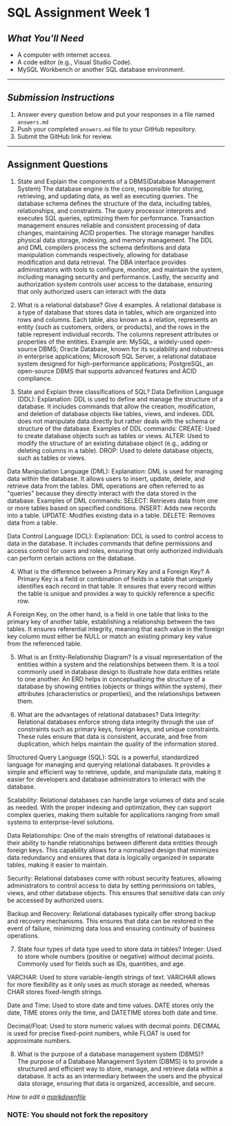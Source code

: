# SQL Assignment Week 1


## *What You'll Need*
- A computer with internet access.
- A code editor (e.g., Visual Studio Code).
- MySQL Workbench or another SQL database environment.

---



## *Submission Instructions*
1. Answer every question below and put your responses in a file named `answers.md`
2. Push your completed `answers.md` file to your GitHub repository.
3. Submit the GitHub link for review.

---

## **Assignment Questions**

1. State and Explain the components of a DBMS(Database Management System)
The database engine is the core, responsible for storing, retrieving, and updating data, as well as executing queries. The database schema defines the structure of the data, including tables, relationships, and constraints. The query processor interprets and executes SQL queries, optimizing them for performance. Transaction management ensures reliable and consistent processing of data changes, maintaining ACID properties. The storage manager handles physical data storage, indexing, and memory management. The DDL and DML compilers process the schema definitions and data manipulation commands respectively, allowing for database modification and data retrieval. The DBA interface provides administrators with tools to configure, monitor, and maintain the system, including managing security and performance. Lastly, the security and authorization system controls user access to the database, ensuring that only authorized users can interact with the data

2. What is a relational database? Give 4 examples.
A relational database is a type of database that stores data in tables, which are organized into rows and columns. Each table, also known as a relation, represents an entity (such as customers, orders, or products), and the rows in the table represent individual records. The columns represent attributes or properties of the entities.
Example are:
MySQL, a widely-used open-source DBMS; 
Oracle Database, known for its scalability and robustness in enterprise applications; 
Microsoft SQL Server, a relational database system designed for high-performance applications; 
PostgreSQL, an open-source DBMS that supports advanced features and ACID compliance.

3. State and Explain three classifications of SQL?
Data Definition Language (DDL):
Explanation: DDL is used to define and manage the structure of a database. It includes commands that allow the creation, modification, and deletion of database objects like tables, views, and indexes. DDL does not manipulate data directly but rather deals with the schema or structure of the database.
Examples of DDL commands:
CREATE: Used to create database objects such as tables or views.
ALTER: Used to modify the structure of an existing database object (e.g., adding or deleting columns in a table).
DROP: Used to delete database objects, such as tables or views.

Data Manipulation Language (DML):
Explanation: DML is used for managing data within the database. It allows users to insert, update, delete, and retrieve data from the tables. DML operations are often referred to as "queries" because they directly interact with the data stored in the database.
Examples of DML commands:
SELECT: Retrieves data from one or more tables based on specified conditions.
INSERT: Adds new records into a table.
UPDATE: Modifies existing data in a table.
DELETE: Removes data from a table.

Data Control Language (DCL):
Explanation: DCL is used to control access to data in the database. It includes commands that define permissions and access control for users and roles, ensuring that only authorized individuals can perform certain actions on the database.

4. What is the difference between a Primary Key and a Foreign Key?
A Primary Key is a field or combination of fields in a table that uniquely identifies each record in that table. It ensures that every record within the table is unique and provides a way to quickly reference a specific row.

A Foreign Key, on the other hand, is a field in one table that links to the primary key of another table, establishing a relationship between the two tables. It ensures referential integrity, meaning that each value in the foreign key column must either be NULL or match an existing primary key value from the referenced table.

5. What is an Entity-Relationship Diagram?
 Is a visual representation of the entities within a system and the relationships between them. It is a tool commonly used in database design to illustrate how data entities relate to one another. An ERD helps in conceptualizing the structure of a database by showing entities (objects or things within the system), their attributes (characteristics or properties), and the relationships between them.

6. What are the advantages of relational databases?
Data Integrity: Relational databases enforce strong data integrity through the use of constraints such as primary keys, foreign keys, and unique constraints. These rules ensure that data is consistent, accurate, and free from duplication, which helps maintain the quality of the information stored.

Structured Query Language (SQL): SQL is a powerful, standardized language for managing and querying relational databases. It provides a simple and efficient way to retrieve, update, and manipulate data, making it easier for developers and database administrators to interact with the database.

Scalability: Relational databases can handle large volumes of data and scale as needed. With the proper indexing and optimization, they can support complex queries, making them suitable for applications ranging from small systems to enterprise-level solutions.

Data Relationships: One of the main strengths of relational databases is their ability to handle relationships between different data entities through foreign keys. This capability allows for a normalized design that minimizes data redundancy and ensures that data is logically organized in separate tables, making it easier to maintain.

Security: Relational databases come with robust security features, allowing administrators to control access to data by setting permissions on tables, views, and other database objects. This ensures that sensitive data can only be accessed by authorized users.

Backup and Recovery: Relational databases typically offer strong backup and recovery mechanisms. This ensures that data can be restored in the event of failure, minimizing data loss and ensuring continuity of business operations.

7. State four types of data type used to store data in tables?
Integer:
Used to store whole numbers (positive or negative) without decimal points. Commonly used for fields such as IDs, quantities, and age.

VARCHAR:
Used to store variable-length strings of text. VARCHAR allows for more flexibility as it only uses as much storage as needed, whereas CHAR stores fixed-length strings.

Date and Time:
Used to store date and time values. DATE stores only the date, TIME stores only the time, and DATETIME stores both date and time.

Decimal/Float:
Used to store numeric values with decimal points. DECIMAL is used for precise fixed-point numbers, while FLOAT is used for approximate numbers.
   
8. What is the purpose of a database management system (DBMS)?  
The purpose of a Database Management System (DBMS) is to provide a structured and efficient way to store, manage, and retrieve data within a database. It acts as an intermediary between the users and the physical data storage, ensuring that data is organized, accessible, and secure.

*How to edit a [markdownfile](https://www.markdownguide.org/basic-syntax/#headings)*

###  NOTE: You should not fork the repository
